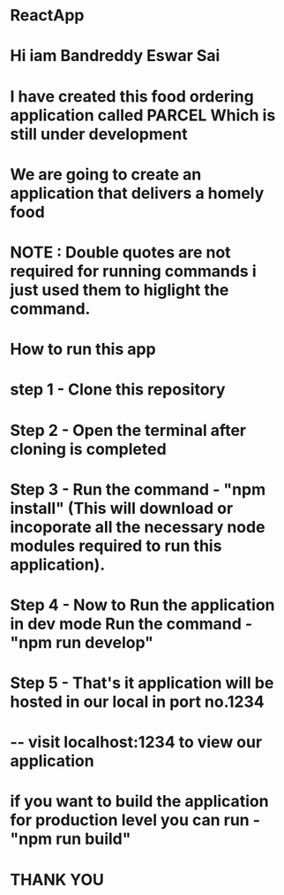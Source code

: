 # ReactApp

# Hi iam Bandreddy Eswar Sai
# I have created this food ordering application called PARCEL Which is still under development

# We are going to create an application that delivers a homely food
# NOTE : Double quotes are not required for running commands i just used them to higlight the command.


# How to run this app
# step 1 - Clone this repository
# Step 2 - Open the terminal after cloning is completed
# Step 3 - Run the command - "npm install" (This will download or incoporate all the necessary node modules required to run this application).
# Step 4 - Now to Run the application in dev mode Run the command - "npm run develop"
# Step 5 - That's it application will be hosted in our local in port no.1234

# -- visit localhost:1234 to view our application

# if you want to build the application for production level you can run - "npm run build"

# THANK YOU